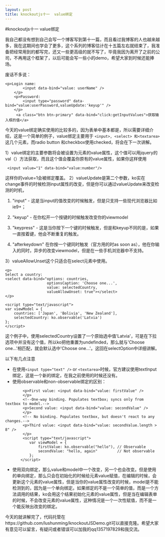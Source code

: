 ```yaml
---
layout: post
title: knockoutjs十一  value绑定
---
```

#knockoutjs十一  value绑定

我自己都没有想到自己会写一个博客写到第十一篇，而且看过我博客的人也越来越多，我在这期间也学会了更多，这个系列的博客估计在十五篇左右就结束了，我准备把经常用到的都写完，还又一些更高级的就不写了，毕竟我因为离开了之前的公司，不再用这个框架了，以后可能会写一些小的demo，希望大家到时候还能捧场。


废话不多说：


    <p>Login name:
            <input data-bind="value: userName" />
        </p>
        <p>Password:
            <input type="password" data-bind="value:userPassword,valueUpdate:'keyup'" />
        </p>
         <a class="btn btn-primary" data-bind="click:getInputValues">获取输入框的值</a>
<script>
        function Model() {
            var self = this;
            self.userName = ko.observable("");
            self.userPassword = ko.observable("");

          
            self.getInputValues = function() {
               
                console.log("firstValue--" + self.firstValue());
                console.log("secondValue--" + self.secondValue);

            };
        }
        var model = new Model();
        ko.applyBindings(model);

    </script>


今天的value绑定确实使用的比较多的，因为表单中基本都是，所以需要详细介绍，这是一个简单的例子，value绑定主要用于 `<input>, <select> 和<textarea>`这几个元素，而radio button 和checkbox使用checked，将会在下一次讲解。

1）value绑定的主要参数将会被设置为元素的value属性，这个值可以用jquery的val（）方法获取，而且这个值会覆盖你原有的value属性，如果你这样使用

   ` <input value="1" data-bind="value:number"/>`

这样你的value=1会被绑定覆盖。
2）valueUpdate是第二个参数，ko实在change事件的时候检测input属性的改变，但是你可以通过valueUpdate来改变检测的时机，

1. "input" - 这是当input的值改变的时候触发，但是只支持一些现代浏览器比如ie9+；
2. "keyup" - 在你松开一个按键的时候触发改变你的viewmodel

3. "keypress" -  这是当你按下一个键的时候触发，但是和keyup不同的是，如果一直按着键，他会不断重复的触发。
4. "afterkeydown" 在你按一个键同时触发（官方用的时as soon as），他在你输入的同时，异步的改变viewmodel，但是在一些手机浏览器中不支持。

3）valueAllowUnset这个只适合在select元素中使用。

    <p>
    Select a country:
    <select data-bind="options: countries,
                       optionsCaption: 'Choose one...',
                       value: selectedCountry,
                       valueAllowUnset: true"></select>
    </p>
 
    <script type="text/javascript">
    var viewModel = {
        countries: ['Japan', 'Bolivia', 'New Zealand'],
        selectedCountry: ko.observable('Latvia')
    };
    </script>



这个例子中，使用selectedCountry设置了一个原始选中值'Latvia'，可是在下拉选项中并没有这个值，所以ko把他重置为undefinded，那么就与'Choose one...'相匹配，就会默认选中'Choose one...'。这回在selectOption中详细讲解。


以下有几点注意
 

 - 在使用`<input type="text" />` or
   `<textarea>`时候，官方建议使用textInput绑定，这是一个新的绑定，在我之前使用的时候还没有。
 - 使用observable和non-observable绑定的区别：
```<!-- Two-way binding. Populates textbox; syncs both ways. --> 
        <p>First value: <input data-bind="value: firstValue" />
        </p>  
        <!--One-way binding. Populates textbox; syncs only from textbox to model.--> 
        <p>Second value: <input data-bind="value: secondValue" />
        </p>  
        <!-- No binding. Populates textbox, but doesn't react to any changes.--> 
        <p>Third value: <input data-bind="value: secondValue.length > 8" />
        </p>  
        <script type="text/javascript">
           var viewModel = {
               firstValue: ko.observable("hello"), // Observable
               secondValue: "hello, again"         // Not observable
           };
       </script>
```
  

 - 使用双向绑定，那么value和model中一个改变，另一个也会改变。但是使用的单向绑定，那么只会在初始化的时候给元素value赋值，在编辑的时候，会更新这个元素的value属性，但是当你的value属性改变的时候，model是不能检测到的，因为是一个单向绑定。如果绑定的不是一个简单的值，而是一个方法调用的结果，ko会用这个结果初始化元素的value属性，但是当在编辑表单的时候，不会改变元素的value属性，这种情况是一个一次性赋值，而不是一个能反映出改变的绑定。

今天的就讲解完了，代码托管在https://github.com/lushunming/knockoutJSDemo.git可以直接克隆。希望大家有意见可以留言，有疑问或者错误可以加我的qq1357197829和我交流。
